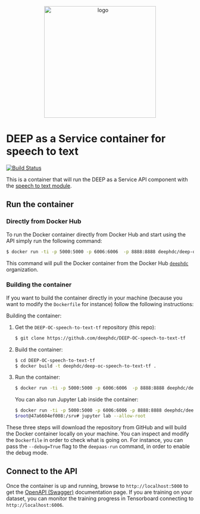 <div align="center">
<img src="https://marketplace.deep-hybrid-datacloud.eu/images/logo-deep.png" alt="logo" width="300"/>
</div>

# DEEP as a Service container for speech to text

[![Build Status](https://jenkins.indigo-datacloud.eu/buildStatus/icon?job=Pipeline-as-code/DEEP-OC-org/DEEP-OC-speech-to-text-tf/master)](https://jenkins.indigo-datacloud.eu/job/Pipeline-as-code/job/DEEP-OC-org/job/DEEP-OC-speech-to-text-tf/job/master)

This is a container that will run the DEEP as a Service API component with the [speech to text module](https://github.com/deephdc/speech-to-text-tf).


## Run the container

### Directly from Docker Hub

To run the Docker container directly from Docker Hub and start using the API
simply run the following command:

```bash
$ docker run -ti -p 5000:5000 -p 6006:6006  -p 8888:8888 deephdc/deep-oc-speech-to-text-tf
```

This command will pull the Docker container from the Docker Hub
[`deephdc`](https://hub.docker.com/u/deephdc/) organization.

### Building the container

If you want to build the container directly in your machine (because you want
to modify the `Dockerfile` for instance) follow the following instructions:

Building the container:

1. Get the `DEEP-OC-speech-to-text-tf` repository (this repo):

    ```bash
    $ git clone https://github.com/deephdc/DEEP-OC-speech-to-text-tf
    ```

2. Build the container:

    ```bash
    $ cd DEEP-OC-speech-to-text-tf
    $ docker build -t deephdc/deep-oc-speech-to-text-tf .
    ```

3. Run the container:

    ```bash
    $ docker run -ti -p 5000:5000 -p 6006:6006  -p 8888:8888 deephdc/deep-oc-speech-to-text-tf
    ```

   You can also run Jupyter Lab inside the container:
   
   ```bash
   $ docker run -ti -p 5000:5000 -p 6006:6006 -p 8888:8888 deephdc/deep-oc-speech-to-text-tf /bin/bash
   $root@47a6604ef008:/srv# jupyter lab --allow-root
   ```

These three steps will download the repository from GitHub and will build the
Docker container locally on your machine. You can inspect and modify the
`Dockerfile` in order to check what is going on. For instance, you can pass the
`--debug=True` flag to the `deepaas-run` command, in order to enable the debug
mode.


## Connect to the API 

Once the container is up and running, browse to `http://localhost:5000` to get
the [OpenAPI (Swagger)](https://www.openapis.org/) documentation page. If you are
training on your dataset, you can monitor the training progress in Tensorboard 
connecting to `http://localhost:6006`. 
